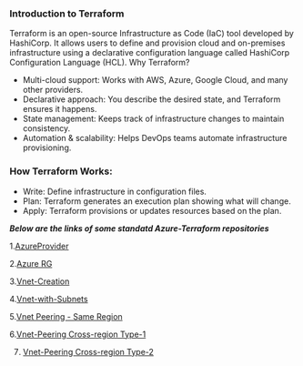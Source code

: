 ### Introduction to Terraform
Terraform is an open-source Infrastructure as Code (IaC) tool developed by HashiCorp. It allows users to define and provision cloud and on-premises infrastructure using a declarative configuration language called HashiCorp Configuration Language (HCL).
Why Terraform?
- Multi-cloud support: Works with AWS, Azure, Google Cloud, and many other providers.
- Declarative approach: You describe the desired state, and Terraform ensures it happens.
- State management: Keeps track of infrastructure changes to maintain consistency.
- Automation & scalability: Helps DevOps teams automate infrastructure provisioning.
  
### How Terraform Works:

- Write: Define infrastructure in configuration files.
- Plan: Terraform generates an execution plan showing what will change.
- Apply: Terraform provisions or updates resources based on the plan.

***Below are the links of some standatd Azure-Terraform repositories***



1.[AzureProvider](https://github.com/animesh-sarkar/Terraform/blob/main/Provider.tf "AzureProvider")

2.[Azure RG](https://github.com/animesh-sarkar/Terraform/blob/main/ResourceGroup.tf "Azure RG")

3.[Vnet-Creation](https://github.com/animesh-sarkar/Terraform/blob/main/Vnet.tf "Vnet-Creation")

4.[Vnet-with-Subnets](https://github.com/animesh-sarkar/Terraform/blob/main/Vnet_with_Subnet.tf "Vnet-with-Subnets")

5.[Vnet Peering - Same Region](https://github.com/animesh-sarkar/Terraform/blob/main/Vnet_peering_same-Region.tf "Vnet Peering - Same Region")

6.[Vnet-Peering Cross-region Type-1](https://github.com/animesh-sarkar/Terraform/blob/main/Vnet-Peering_CrossRegion-1.tf "Vnet-Peering Cross-region Type-1")

7. [Vnet-Peering Cross-region Type-2](https://github.com/animesh-sarkar/Terraform/blob/main/Vnet-Peering_CrossRegion-2.tf "Vnet-Peering Cross-region Type-2")
